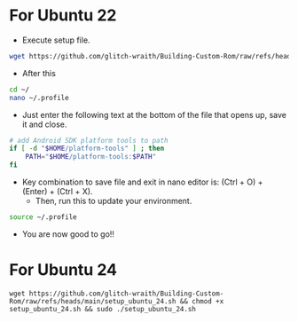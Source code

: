 # For Ubuntu 22

- Execute setup file.

```bash
wget https://github.com/glitch-wraith/Building-Custom-Rom/raw/refs/heads/main/setup_ubuntu_22.sh && chmod +x setup_ubuntu_22.sh && ./setup_ubuntu_22.sh
```

- After this

```bash
cd ~/
nano ~/.profile
```

- Just enter the following text at the bottom of the file that opens up, save it and close.

```bash
# add Android SDK platform tools to path
if [ -d "$HOME/platform-tools" ] ; then
    PATH="$HOME/platform-tools:$PATH"
fi
```
- Key combination to save file and exit in nano editor is: (Ctrl + O) + (Enter) + (Ctrl + X). 
    - Then, run this to update your environment.

```bash
source ~/.profile
```
- You are now good to go!!

# For Ubuntu 24
```
wget https://github.com/glitch-wraith/Building-Custom-Rom/raw/refs/heads/main/setup_ubuntu_24.sh && chmod +x setup_ubuntu_24.sh && sudo ./setup_ubuntu_24.sh
```
